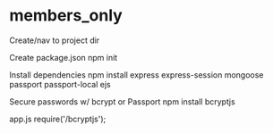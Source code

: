 # members_only
Create/nav to project dir

Create package.json 
npm init

Install dependencies 
npm install express express-session mongoose passport passport-local ejs 

Secure passwords w/ bcrypt or Passport
npm install bcryptjs

app.js require('/bcryptjs');



